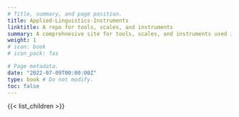 ```yaml
---
# Title, summary, and page position.
title: Applied-Linguistics-Instruments
linktitle: A repo for tools, scales, and instruments
summary: A comprehnesive site for tools, scales, and instruments used in applied linsgusitic research.
weight: 1
# icon: book
# icon_pack: fas

# Page metadata.
date: "2022-07-09T00:00:00Z"
type: book # Do not modify.
toc: false
---
```


{{< list_children >}}
